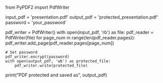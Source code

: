 from PyPDF2 import PdfWriter

input_pdf = 'presentation.pdf'
output_pdf = 'protected_presentation.pdf'
password = 'your_password'

pdf_writer = PdfWriter()
with open(input_pdf, 'rb') as file:
    pdf_reader = PdfWriter(file)
    for page_num in range(len(pdf_reader.pages)):
        pdf_writer.add_page(pdf_reader.pages[page_num])

    # Set password
    pdf_writer.encrypt(password)
    with open(output_pdf, 'wb') as protected_file:
        pdf_writer.write(protected_file)

print("PDF protected and saved as", output_pdf)
